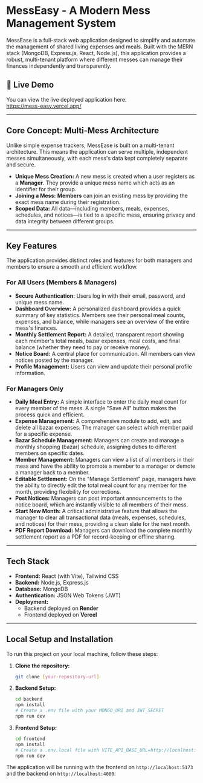 # MessEasy - A Modern Mess Management System

MessEase is a full-stack web application designed to simplify and automate the management of shared living expenses and meals. Built with the MERN stack (MongoDB, Express.js, React, Node.js), this application provides a robust, multi-tenant platform where different messes can manage their finances independently and transparently.

## 🚀 Live Demo
You can view the live deployed application here: </br>
https://mess-easy.vercel.app/

---

## Core Concept: Multi-Mess Architecture

Unlike simple expense trackers, MessEase is built on a multi-tenant architecture. This means the application can serve multiple, independent messes simultaneously, with each mess's data kept completely separate and secure.

- **Unique Mess Creation:** A new mess is created when a user registers as a **Manager**. They provide a unique mess name which acts as an identifier for their group.
- **Joining a Mess:** **Members** can join an existing mess by providing the exact mess name during their registration.
- **Scoped Data:** All data—including members, meals, expenses, schedules, and notices—is tied to a specific mess, ensuring privacy and data integrity between different groups.

---

## Key Features

The application provides distinct roles and features for both managers and members to ensure a smooth and efficient workflow.

### For All Users (Members & Managers)

* **Secure Authentication:** Users log in with their email, password, and unique mess name.
* **Dashboard Overview:** A personalized dashboard provides a quick summary of key statistics. Members see their personal meal counts, expenses, and balance, while managers see an overview of the entire mess's finances.
* **Monthly Settlement Report:** A detailed, transparent report showing each member's total meals, bazar expenses, meal costs, and final balance (whether they need to pay or receive money).
* **Notice Board:** A central place for communication. All members can view notices posted by the manager.
* **Profile Management:** Users can view and update their personal profile information.

### For Managers Only

* **Daily Meal Entry:** A simple interface to enter the daily meal count for every member of the mess. A single "Save All" button makes the process quick and efficient.
* **Expense Management:** A comprehensive module to add, edit, and delete all bazar expenses. The manager can select which member paid for a specific expense.
* **Bazar Schedule Management:** Managers can create and manage a monthly shopping (bazar) schedule, assigning duties to different members on specific dates.
* **Member Management:** Managers can view a list of all members in their mess and have the ability to promote a member to a manager or demote a manager back to a member.
* **Editable Settlement:** On the "Manage Settlement" page, managers have the ability to directly edit the total meal count for any member for the month, providing flexibility for corrections.
* **Post Notices:** Managers can post important announcements to the notice board, which are instantly visible to all members of their mess.
* **Start New Month:** A critical administrative feature that allows the manager to clear all transactional data (meals, expenses, schedules, and notices) for their mess, providing a clean slate for the next month.
* **PDF Report Download:** Managers can download the complete monthly settlement report as a PDF for record-keeping or offline sharing.

---

## Tech Stack

* **Frontend:** React (with Vite), Tailwind CSS
* **Backend:** Node.js, Express.js
* **Database:** MongoDB
* **Authentication:** JSON Web Tokens (JWT)
* **Deployment:**
    * Backend deployed on **Render**
    * Frontend deployed on **Vercel**

---

## Local Setup and Installation

To run this project on your local machine, follow these steps:

1.  **Clone the repository:**
    ```bash
    git clone [your-repository-url]
    ```
2.  **Backend Setup:**
    ```bash
    cd backend
    npm install
    # Create a .env file with your MONGO_URI and JWT_SECRET
    npm run dev
    ```
3.  **Frontend Setup:**
    ```bash
    cd frontend
    npm install
    # Create a .env.local file with VITE_API_BASE_URL=http://localhost:4000/api
    npm run dev
    ```

The application will be running with the frontend on `http://localhost:5173` and the backend on `http://localhost:4000`.

